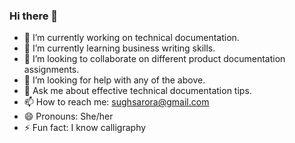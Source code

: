 ### Hi there 👋

- 🔭 I’m currently working on technical documentation.
- 🌱 I’m currently learning business writing skills.
- 👯 I’m looking to collaborate on different product documentation assignments.
- 🤔 I’m looking for help with any of the above.
- 💬 Ask me about effective technical documentation tips.
- 📫 How to reach me: sughsarora@gmail.com
- 😄 Pronouns: She/her
- ⚡ Fun fact: I know calligraphy
